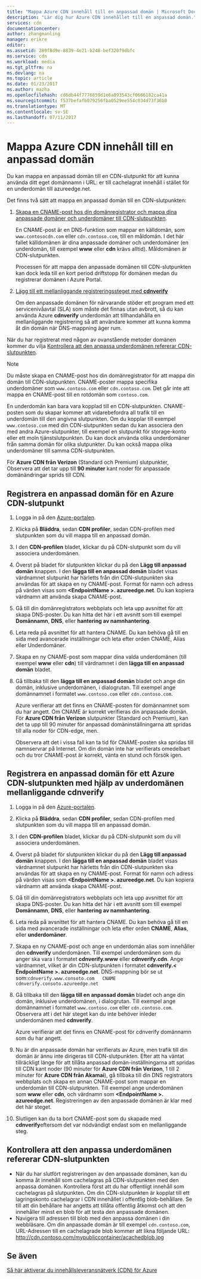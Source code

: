 ```yaml
---
title: "Mappa Azure CDN innehåll till en anpassad domän | Microsoft Docs"
description: "Lär dig hur Azure CDN innehållet till en anpassad domän."
services: cdn
documentationcenter: 
author: zhangmanling
manager: erikre
editor: 
ms.assetid: 289f8d9e-8839-4e21-b248-bef320f9dbfc
ms.service: cdn
ms.workload: media
ms.tgt_pltfrm: na
ms.devlang: na
ms.topic: article
ms.date: 01/23/2017
ms.author: mazha
ms.openlocfilehash: cd6db44f7776859d1e6a893543cf0666182ca41a
ms.sourcegitcommit: f537befafb079256fba0529ee554c034d73f36b0
ms.translationtype: MT
ms.contentlocale: sv-SE
ms.lasthandoff: 07/11/2017
---
```

# <a name="map-azure-cdn-content-to-a-custom-domain"></a>Mappa Azure CDN innehåll till en anpassad domän
Du kan mappa en anpassad domän till en CDN-slutpunkt för att kunna använda ditt eget domännamn i URL: er till cachelagrat innehåll i stället för en underdomän till azureedge.net.

Det finns två sätt att mappa en anpassad domän till en CDN-slutpunkten:

1. [Skapa en CNAME-post hos din domänregistrator och mappa dina anpassade domäner och underdomäner till CDN-slutpunkten](#register-a-custom-domain-for-an-azure-cdn-endpoint).
   
    En CNAME-post är en DNS-funktion som mappar en källdomän, som `www.contosocdn.com` eller `cdn.contoso.com`, till en måldomän. I det här fallet källdomänen är dina anpassade domäner och underdomäner (en underdomän, till exempel **www** eller **cdn** krävs alltid). Måldomänen är CDN-slutpunkten.  
   
    Processen för att mappa den anpassade domänen till CDN-slutpunkten kan dock leda till en kort period driftstopp för domänen medan du registrerar domänen i Azure Portal.
2. [Lägg till ett mellanliggande registreringssteget med **cdnverify**](#register-a-custom-domain-for-an-azure-cdn-endpoint-using-the-intermediary-cdnverify-subdomain)
   
    Om den anpassade domänen för närvarande stöder ett program med ett servicenivåavtal (SLA) som måste det finnas utan avbrott, så du kan använda Azure **cdnverify** underdomän att tillhandahålla en mellanliggande registrering så att användare kommer att kunna komma åt din domän när DNS-mappning äger rum.  

När du har registrerat med någon av ovanstående metoder domänen kommer du vilja [Kontrollera att den anpassa underdomänen refererar CDN-slutpunkten](#verify-that-the-custom-subdomain-references-your-cdn-endpoint).

> [!NOTE]
> Du måste skapa en CNAME-post hos din domänregistrator för att mappa din domän till CDN-slutpunkten. CNAME-poster mappa specifika underdomäner som `www.contoso.com` eller `cdn.contoso.com`. Det går inte att mappa en CNAME-post till en rotdomän som `contoso.com`.
> 
> En underdomän kan bara vara kopplad till en CDN-slutpunkten. CNAME-posten som du skapar kommer att vidarebefordra all trafik till en underdomän till den angivna slutpunkten.  Om du kopplar till exempel `www.contoso.com` med din CDN-slutpunkten sedan du kan associera den med andra Azure-slutpunkter, till exempel en slutpunkt för storage-konto eller ett moln tjänstslutpunkten. Du kan dock använda olika underdomäner från samma domän för olika slutpunkter. Du kan också mappa olika underdomäner till samma CDN-slutpunkten.
> 
> För **Azure CDN från Verizon** (Standard och Premium) slutpunkter, Observera att det tar upp till **90 minuter** kant noder för anpassade domänändringar sprids till CDN.
> 
> 

## <a name="register-a-custom-domain-for-an-azure-cdn-endpoint"></a>Registrera en anpassad domän för en Azure CDN-slutpunkt
1. Logga in på den [Azure-portalen](https://portal.azure.com/).
2. Klicka på **Bläddra**, sedan **CDN profiler**, sedan CDN-profilen med slutpunkten som du vill mappa till en anpassad domän.  
3. I den **CDN-profilen** bladet, klickar du på CDN-slutpunkt som du vill associera underdomänen.
4. Överst på bladet för slutpunkten klickar du på den **Lägg till anpassad domän** knappen.  I den **lägga till en anpassad domän** bladet visas värdnamnet slutpunkt har härletts från din CDN-slutpunkten ska användas för att skapa en ny CNAME-post. Format för namn och adress på värden visas som  **&lt;EndpointName >. azureedge.net**.  Du kan kopiera värdnamn att använda skapa CNAME-post.  
5. Gå till din domänregistrators webbplats och leta upp avsnittet för att skapa DNS-poster. Du kan hitta det här i ett avsnitt som till exempel **Domännamn**, **DNS**, eller **hantering av namnhantering**.
6. Leta reda på avsnittet för att hantera CNAME. Du kan behöva gå till en sida med avancerade inställningar och leta efter orden CNAME, Alias eller Underdomäner.
7. Skapa en ny CNAME-post som mappar dina valda underdomänen (till exempel **www** eller **cdn**) till värdnamnet i den **lägga till en anpassad domän** bladet. 
8. Gå tillbaka till den **lägga till en anpassad domän** bladet och ange din domän, inklusive underdomänen, i dialogrutan. Till exempel ange domännamnet i formatet `www.contoso.com` eller `cdn.contoso.com`.   
   
   Azure verifierar att det finns en CNAME-posten för domännamnet som du har angett. Om CNAME är korrekt verifieras din anpassade domän.  För **Azure CDN från Verizon** slutpunkter (Standard och Premium), kan det ta upp till 90 minuter för anpassad domäninställningarna att spridas till alla noder för CDN-edge, men.  
   
   Observera att det i vissa fall kan ta tid för CNAME-posten ska spridas till namnservrar på Internet. Om din domän inte har verifierats omedelbart och du tror CNAME-post är korrekt, vänta en stund och försök igen.

## <a name="register-a-custom-domain-for-an-azure-cdn-endpoint-using-the-intermediary-cdnverify-subdomain"></a>Registrera en anpassad domän för ett Azure CDN-slutpunkten med hjälp av underdomänen mellanliggande cdnverify
1. Logga in på den [Azure-portalen](https://portal.azure.com/).
2. Klicka på **Bläddra**, sedan **CDN profiler**, sedan CDN-profilen med slutpunkten som du vill mappa till en anpassad domän.  
3. I den **CDN-profilen** bladet, klickar du på CDN-slutpunkt som du vill associera underdomänen.
4. Överst på bladet för slutpunkten klickar du på den **Lägg till anpassad domän** knappen.  I den **lägga till en anpassad domän** bladet visas värdnamnet slutpunkt har härletts från din CDN-slutpunkten ska användas för att skapa en ny CNAME-post. Format för namn och adress på värden visas som  **&lt;EndpointName >. azureedge.net**.  Du kan kopiera värdnamn att använda skapa CNAME-post.
5. Gå till din domänregistrators webbplats och leta upp avsnittet för att skapa DNS-poster. Du kan hitta det här i ett avsnitt som till exempel **Domännamn**, **DNS**, eller **hantering av namnhantering**.
6. Leta reda på avsnittet för att hantera CNAME. Du kan behöva gå till en sida med avancerade inställningar och leta efter orden **CNAME**, **Alias**, eller **underdomäner**.
7. Skapa en ny CNAME-post och ange en underdomän alias som innehåller den **cdnverify** underdomänen. Till exempel underdomänen som du anger ska vara i formatet **cdnverify.www** eller **cdnverify.cdn**. Ange värdnamnet, vilket är din CDN-slutpunkten i formatet **cdnverify.&lt; EndpointName >. azureedge.net**. DNS-mappning bör se ut som:`cdnverify.www.consoto.com   CNAME   cdnverify.consoto.azureedge.net`  
8. Gå tillbaka till den **lägga till en anpassad domän** bladet och ange din domän, inklusive underdomänen, i dialogrutan. Till exempel ange domännamnet i formatet `www.contoso.com` eller `cdn.contoso.com`. Observera att i det här steget kan du inte behöver inleder underdomänen med **cdnverify**.  
   
    Azure verifierar att det finns en CNAME-post för cdnverify domännamn som du har angett.
9. Nu är din anpassade domän har verifierats av Azure, men trafik till din domän är ännu inte dirigeras till CDN-slutpunkten. Efter att ha väntat tillräckligt länge för att tillåta anpassad domän-inställningarna att spridas till CDN kant noder (90 minuter för **Azure CDN från Verizon**, 1 till 2 minuter för **Azure CDN från Akamai**), gå tillbaka till din DNS registrators webbplats och skapa en annan CNAME-post som mappar en underdomän till CDN-slutpunkten. Till exempel ange underdomänen som **www** eller **cdn**, och värdnamn som  **&lt;EndpointName >. azureedge.net**. Registreringen av den anpassade domänen är klar med det här steget.
10. Slutligen kan du ta bort CNAME-post som du skapade med **cdnverify**eftersom det var nödvändigt endast som en mellanliggande steg.  

## <a name="verify-that-the-custom-subdomain-references-your-cdn-endpoint"></a>Kontrollera att den anpassa underdomänen refererar CDN-slutpunkten
* När du har slutfört registreringen av den anpassade domänen, kan du komma åt innehåll som cachelagras på CDN-slutpunkten med den anpassa domänen.
  Kontrollera först att du har offentligt innehåll som cachelagras på slutpunkten. Om din CDN-slutpunkten är kopplat till ett lagringskonto cachelagrar i CDN innehållet i offentlig blob-behållare. Se till att din behållare har angetts att tillåta offentlig åtkomst och att den innehåller minst en blob för att testa den anpassade domänen.
* Navigera till adressen till blob med den anpassa domänen i din webbläsare. Om din anpassade domän är till exempel `cdn.contoso.com`, URL-Adressen till en cachelagrade blob kommer att likna följande URL: http://cdn.contoso.com/mypubliccontainer/acachedblob.jpg

## <a name="see-also"></a>Se även
[Så här aktiverar du innehållsleveransnätverk (CDN) för Azure](cdn-create-new-endpoint.md)  

